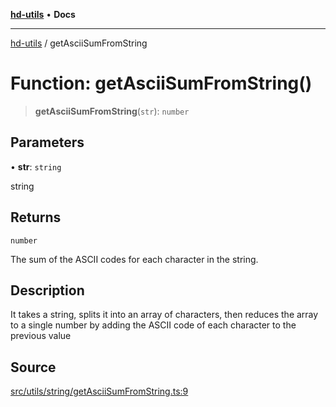 [**hd-utils**](../README.md) • **Docs**

***

[hd-utils](../globals.md) / getAsciiSumFromString

# Function: getAsciiSumFromString()

> **getAsciiSumFromString**(`str`): `number`

## Parameters

• **str**: `string`

string

## Returns

`number`

The sum of the ASCII codes for each character in the string.

## Description

It takes a string, splits it into an array of characters, then reduces the array to a single number
by adding the ASCII code of each character to the previous value

## Source

[src/utils/string/getAsciiSumFromString.ts:9](https://github.com/AhmadHddad/h-utils/blob/5c76ff5de068cee019fc632d9da2e395721bb48f/src/utils/string/getAsciiSumFromString.ts#L9)

